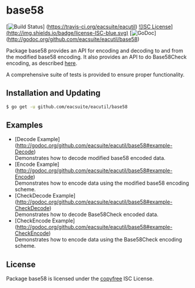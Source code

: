 base58
==========

[![Build Status](http://img.shields.io/travis/eacsuite/eacutil.svg)]
(https://travis-ci.org/eacsuite/eacutil) [![ISC License]
(http://img.shields.io/badge/license-ISC-blue.svg)](http://copyfree.org)
[![GoDoc](https://godoc.org/github.com/eacsuite/eacutil/base58?status.png)]
(http://godoc.org/github.com/eacsuite/eacutil/base58)

Package base58 provides an API for encoding and decoding to and from the
modified base58 encoding.  It also provides an API to do Base58Check encoding,
as described [here](https://en.earthcoin.it/wiki/Base58Check_encoding).

A comprehensive suite of tests is provided to ensure proper functionality.

## Installation and Updating

```bash
$ go get -u github.com/eacsuite/eacutil/base58
```

## Examples

* [Decode Example]
  (http://godoc.org/github.com/eacsuite/eacutil/base58#example-Decode)  
  Demonstrates how to decode modified base58 encoded data.
* [Encode Example]
  (http://godoc.org/github.com/eacsuite/eacutil/base58#example-Encode)  
  Demonstrates how to encode data using the modified base58 encoding scheme.
* [CheckDecode Example]
  (http://godoc.org/github.com/eacsuite/eacutil/base58#example-CheckDecode)  
  Demonstrates how to decode Base58Check encoded data.
* [CheckEncode Example]
  (http://godoc.org/github.com/eacsuite/eacutil/base58#example-CheckEncode)  
  Demonstrates how to encode data using the Base58Check encoding scheme.

## License

Package base58 is licensed under the [copyfree](http://copyfree.org) ISC
License.

